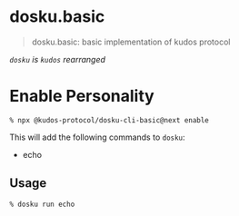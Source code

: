 # dosku.basic

> dosku.basic: basic implementation of kudos protocol

_`dosku` is `kudos` rearranged_

# Enable Personality

```
% npx @kudos-protocol/dosku-cli-basic@next enable
```

This will add the following commands to `dosku`:

- echo

## Usage

```
% dosku run echo
```

